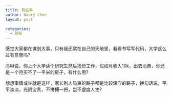 ```yaml
---
title: 有些事
author: Harry Chen
layout: post

categories:
  - 随笔
---
```


  感觉大家都在谋划大事，只有我还窝在自己的天地里，看看书写写代码，大学这么过有意思吗?

  冯琳说，你上个大学读个研究生然后找份工作，假如月收入10k，出去消费，你还是一个月买不了一平米的房子，有什么用?

  想想事情或许就是这样，家长别人热衷的路子都是比较保守的路子，换句话说，平平淡淡。光阴宝贵，不拼搏一把，岂不虚度人生?
